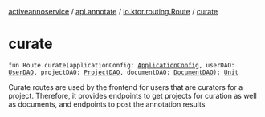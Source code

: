 [activeannoservice](../../index.md) / [api.annotate](../index.md) / [io.ktor.routing.Route](index.md) / [curate](./curate.md)

# curate

`fun Route.curate(applicationConfig: `[`ApplicationConfig`](../../application/-application-config/index.md)`, userDAO: `[`UserDAO`](../../user/-user-d-a-o/index.md)`, projectDAO: `[`ProjectDAO`](../../project/-project-d-a-o/index.md)`, documentDAO: `[`DocumentDAO`](../../document/-document-d-a-o/index.md)`): `[`Unit`](https://kotlinlang.org/api/latest/jvm/stdlib/kotlin/-unit/index.html)

Curate routes are used by the frontend for users that are curators for a project. Therefore, it provides
endpoints to get projects for curation as well as documents, and endpoints to post the annotation results

